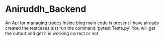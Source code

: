 # Aniruddh_Backend
An Api for managing trades
Inside blog main code is present
I have already created the testcases just run the  command   'pytest Tests.py'
You will get the output and get it is working correct or not 

